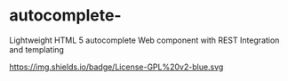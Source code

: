 # autocomplete-
Lightweight HTML 5 autocomplete Web component with REST Integration and templating

https://img.shields.io/badge/License-GPL%20v2-blue.svg
